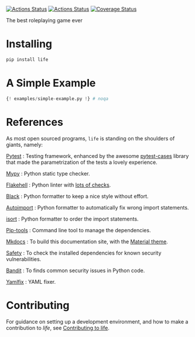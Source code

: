 [![Actions Status](https://github.com/lyz-code/life/workflows/Tests/badge.svg)](https://github.com/lyz-code/life/actions)
[![Actions Status](https://github.com/lyz-code/life/workflows/Build/badge.svg)](https://github.com/lyz-code/life/actions)
[![Coverage Status](https://coveralls.io/repos/github/lyz-code/life/badge.svg?branch=master)](https://coveralls.io/github/lyz-code/life?branch=master)

The best roleplaying game ever

# Installing

```bash
pip install life
```

# A Simple Example

```python
{! examples/simple-example.py !} # noqa
```

# References

As most open sourced programs, `life` is standing on the shoulders of
giants, namely:

[Pytest](https://docs.pytest.org/en/latest)
: Testing framework, enhanced by the awesome
    [pytest-cases](https://smarie.github.io/python-pytest-cases/) library that made
    the parametrization of the tests a lovely experience.

[Mypy](https://mypy.readthedocs.io/en/stable/)
: Python static type checker.

[Flakehell](https://github.com/life4/flakehell)
: Python linter with [lots of
    checks](https://lyz-code.github.io/blue-book/devops/flakehell/#plugins).

[Black](https://black.readthedocs.io/en/stable/)
: Python formatter to keep a nice style without effort.

[Autoimport](https://github.com/lyz-code/autoimport)
: Python formatter to automatically fix wrong import statements.

[isort](https://github.com/timothycrosley/isort)
: Python formatter to order the import statements.

[Pip-tools](https://github.com/jazzband/pip-tools)
: Command line tool to manage the dependencies.

[Mkdocs](https://www.mkdocs.org/)
: To build this documentation site, with the
[Material theme](https://squidfunk.github.io/mkdocs-material).

[Safety](https://github.com/pyupio/safety)
: To check the installed dependencies for known security vulnerabilities.

[Bandit](https://bandit.readthedocs.io/en/latest/)
: To finds common security issues in Python code.

[Yamlfix](https://github.com/lyz-code/yamlfix)
: YAML fixer.

# Contributing

For guidance on setting up a development environment, and how to make
a contribution to *life*, see [Contributing to
life](https://lyz-code.github.io/life/contributing).
